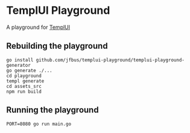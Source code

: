 # TemplUI Playground
A playground for [TemplUI](https://github.com/jfbus/templui)
## Rebuilding the playground
```
go install github.com/jfbus/templui-playground/templui-playground-generator
go generate ./...
cd playground
templ generate
cd assets_src
npm run build
```
## Running the playground
```
PORT=8080 go run main.go
```